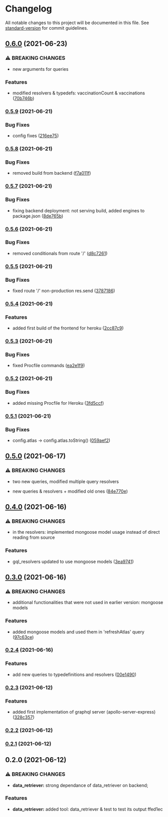 # Changelog

All notable changes to this project will be documented in this file. See [standard-version](https://github.com/conventional-changelog/standard-version) for commit guidelines.

## [0.6.0](https://github.com/RedFoxFinn/solita-academy-vaccine/compare/v0.5.9...v0.6.0) (2021-06-23)


### ⚠ BREAKING CHANGES

* new arguments for queries

### Features

* modified resolvers & typedefs: vaccinationCount & vaccinations ([70b746b](https://github.com/RedFoxFinn/solita-academy-vaccine/commit/70b746b72c248dc6a4507c20f0e24cce221d5ff4))

### [0.5.9](https://github.com/RedFoxFinn/solita-academy-vaccine/compare/v0.5.8...v0.5.9) (2021-06-21)


### Bug Fixes

* config fixes ([216ee75](https://github.com/RedFoxFinn/solita-academy-vaccine/commit/216ee756d4f57673efc5fc175a5cba2c2614af31))

### [0.5.8](https://github.com/RedFoxFinn/solita-academy-vaccine/compare/v0.5.7...v0.5.8) (2021-06-21)


### Bug Fixes

* removed build from backend ([f7a011f](https://github.com/RedFoxFinn/solita-academy-vaccine/commit/f7a011fbdb282b964a0f0a825a37cb995903f329))

### [0.5.7](https://github.com/RedFoxFinn/solita-academy-vaccine/compare/v0.5.6...v0.5.7) (2021-06-21)


### Bug Fixes

* fixing backend deployment: not serving build, added engines to package.json ([8de765b](https://github.com/RedFoxFinn/solita-academy-vaccine/commit/8de765b5800616e7c8854876ddf7d6f0c56cf240))

### [0.5.6](https://github.com/RedFoxFinn/solita-academy-vaccine/compare/v0.5.5...v0.5.6) (2021-06-21)


### Bug Fixes

* removed conditionals from route '/' ([d8c7261](https://github.com/RedFoxFinn/solita-academy-vaccine/commit/d8c7261d84bb357df7e9bc9c82f020e17d09c4c0))

### [0.5.5](https://github.com/RedFoxFinn/solita-academy-vaccine/compare/v0.5.4...v0.5.5) (2021-06-21)


### Bug Fixes

* fixed route '/' non-production res.send ([3787186](https://github.com/RedFoxFinn/solita-academy-vaccine/commit/3787186ea2387bd611afaf4de206a03e90dc4b35))

### [0.5.4](https://github.com/RedFoxFinn/solita-academy-vaccine/compare/v0.5.3...v0.5.4) (2021-06-21)


### Features

* added first build of the frontend for heroku ([2cc87c9](https://github.com/RedFoxFinn/solita-academy-vaccine/commit/2cc87c90f09e1279ef2ffd32e485c8fcac4f9ec3))

### [0.5.3](https://github.com/RedFoxFinn/solita-academy-vaccine/compare/v0.5.2...v0.5.3) (2021-06-21)


### Bug Fixes

* fixed Procfile commands ([ea2e1f9](https://github.com/RedFoxFinn/solita-academy-vaccine/commit/ea2e1f9e1c0d684de8263e6e13cd8f94c9232dc4))

### [0.5.2](https://github.com/RedFoxFinn/solita-academy-vaccine/compare/v0.5.1...v0.5.2) (2021-06-21)


### Bug Fixes

* added missing Procfile for Heroku ([3fd5ccf](https://github.com/RedFoxFinn/solita-academy-vaccine/commit/3fd5ccf9d73523afe56f56b30c1e399952682e74))

### [0.5.1](https://github.com/RedFoxFinn/solita-academy-vaccine/compare/v0.5.0...v0.5.1) (2021-06-21)


### Bug Fixes

* config.atlas -> config.atlas.toString() ([059aef2](https://github.com/RedFoxFinn/solita-academy-vaccine/commit/059aef2243bec357204a0e7be317b1874e627c06))

## [0.5.0](https://github.com/RedFoxFinn/solita-academy-vaccine/compare/v0.4.0...v0.5.0) (2021-06-17)


### ⚠ BREAKING CHANGES

* two new queries, modified multiple query resolvers

* new queries & resolvers + modified old ones ([84e770e](https://github.com/RedFoxFinn/solita-academy-vaccine/commit/84e770e4f68d160b23a339b2452b293caac98880))

## [0.4.0](https://github.com/RedFoxFinn/solita-academy-vaccine/compare/v0.3.0...v0.4.0) (2021-06-16)


### ⚠ BREAKING CHANGES

* in the resolvers: implemented mongoose model usage instead of direct reading from
source

### Features

* gql_resolvers updated to use mongoose models ([3ea9741](https://github.com/RedFoxFinn/solita-academy-vaccine/commit/3ea974156526d68aec512e9beba5c145ce559a7b))

## [0.3.0](https://github.com/RedFoxFinn/solita-academy-vaccine/compare/v0.2.4...v0.3.0) (2021-06-16)


### ⚠ BREAKING CHANGES

* additional functionalities that were not used in earlier version: mongoose models

### Features

* added mongoose models and used them in 'refreshAtlas' query ([97c63ce](https://github.com/RedFoxFinn/solita-academy-vaccine/commit/97c63ceb621d0dd9a76358fc41e9da0b1c01da20))

### [0.2.4](https://github.com/RedFoxFinn/solita-academy-vaccine/compare/v0.2.3...v0.2.4) (2021-06-16)


### Features

* add new queries to typedefinitions and resolvers ([00e1490](https://github.com/RedFoxFinn/solita-academy-vaccine/commit/00e149089b6c63666cca41173818b1e40fb63a82))

### [0.2.3](https://github.com/RedFoxFinn/solita-academy-vaccine/compare/v0.2.2...v0.2.3) (2021-06-12)


### Features

* added first implementation of graphql server (apollo-server-express) ([328c357](https://github.com/RedFoxFinn/solita-academy-vaccine/commit/328c357d06441ee0ee23866227400befc73896fa))

### [0.2.2](https://github.com/RedFoxFinn/solita-academy-vaccine/compare/v0.2.1...v0.2.2) (2021-06-12)

### [0.2.1](https://github.com/RedFoxFinn/solita-academy-vaccine/compare/v0.2.0...v0.2.1) (2021-06-12)

## 0.2.0 (2021-06-12)


### ⚠ BREAKING CHANGES

* **data_retriever:** strong dependance of data_retriever on backend;

### Features

* **data_retriever:** added tool: data_retriever & test to test its output ffed1ec
